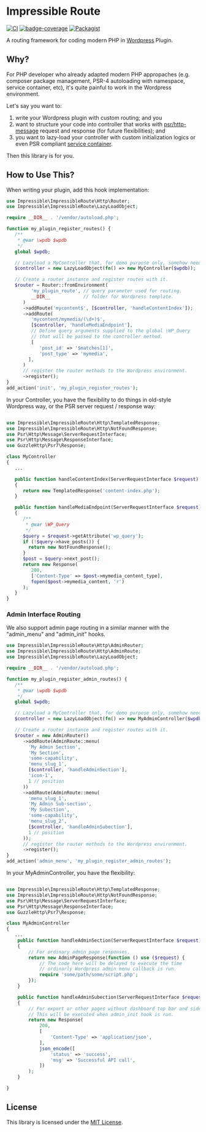 # Impressible Route


[![CI][badge-ci]][link-ci] [![badge-coverage][badge-coverage]][link-coverage] [![Packagist][badge-packagist]][link-packagist]

A routing framework for coding modern PHP in [Wordpress](https://wordpress.org/) Plugin.

[badge-ci]: https://gitlab.com/impressible/impressible-route/badges/main/pipeline.svg?key_text=main
[link-ci]: https://gitlab.com/impressible/impressible-route/-/pipelines?page=1&ref=main&scope=branches
[badge-coverage]: https://gitlab.com/impressible/impressible-route/badges/main/coverage.svg
[link-coverage]: https://gitlab.com/impressible/impressible-route
[badge-packagist]: https://img.shields.io/packagist/v/impressible/impressible-route.svg
[link-packagist]: https://packagist.org/packages/impressible/impressible-route

## Why?

For PHP developer who already adapted modern PHP appropaches (e.g. composer
package management, PSR-4 autoloading with namespace, service container, etc),
it's quite painful to work in the Wordpress environment.

Let's say you want to:
1. write your Wordpress plugin with custom routing; and you
2. want to structure your code into controller that works with [psr/http-message][psr-http-message] request and response (for future flexibilities); and
3. you want to lazy-load your controller with custom initialization logics or
   even PSR compliant [service container][psr-container].

Then this library is for you.

## How to Use This?

When writing your plugin, add this hook implementation:

```php
use Impressible\ImpressibleRoute\Http\Router;
use Impressible\ImpressibleRoute\LazyLoadObject;

require __DIR__ . '/vendor/autoload.php';

function my_plugin_register_routes() {
   /**
    * @var \wpdb $wpdb
    */
   global $wpdb;

   // Lazyload a MyController that, for demo purpose only, somehow need to use wpdb.
   $controller = new LazyLoadObject(fn() => new MyController($wpdb));

   // Create a router instance and register routes with it.
   $router = Router::fromEnvironment(
         'my_plugin_route', // query parameter used for routing.
         __DIR__            // folder for Wordpress template.
      )
      ->addRoute('mycontent$', [$controller, 'handleContentIndex']);
      ->addRoute(
         'mycontent/mymedia/(\d+)$',
         [$controller, 'handleMediaEndpoint'],
         // Define query arguments supplied to the global \WP_Query
         // that will be passed to the controller method.
         [
            'post_id' => '$matches[1]',
            'post_type' => 'mymedia',
        ],
      )
      // register the router methods to the Wordpress environment.
      ->register();
}
add_action('init', 'my_plugin_register_routes');
```

In your Controller, you have the flexibility to do things in old-style
Wordpress way, or the PSR server request / response way:

```php

use Impressible\ImpressibleRoute\Http\TemplatedResponse;
use Impressible\ImpressibleRoute\Http\NotFoundResponse;
use Psr\Http\Message\ServerRequestInterface;
use Psr\Http\Message\ResponseInterface;
use GuzzleHttp\Psr7\Response;

class MyController
{
   ...

   public function handleContentIndex(ServerRequestInterface $request)
   {
      return new TemplatedResponse('content-index.php');
   }

   public function handleMediaEndpoint(ServerRequestInterface $request)
   {
      /**
       * @var \WP_Query
       */
      $query = $request->getAttribute('wp_query');
      if (!$query->have_posts()) {
        return new NotFoundResponse();
      }
      $post = $query->next_post();
      return new Response(
         200,
         ['Content-Type' => $post->mymedia_content_type],
         fopen($post->mymedia_content, 'r')
      );
   }
}

```

### Admin Interface Routing

We also support admin page routing in a similar manner with the "admin_menu" and
"admin_init" hooks.

```php
use Impressible\ImpressibleRoute\Http\AdminRouter;
use Impressible\ImpressibleRoute\Http\AdminRoute;
use Impressible\ImpressibleRoute\LazyLoadObject;

require __DIR__ . '/vendor/autoload.php';

function my_plugin_register_admin_routes() {
   /**
    * @var \wpdb $wpdb
    */
   global $wpdb;

   // Lazyload a MyController that, for demo purpose only, somehow need to use wpdb.
   $controller = new LazyLoadObject(fn() => new MyAdminController($wpdb));

   // Create a router instance and register routes with it.
   $router = new AdminRouter()
      ->addRoute(AdminRoute::menu(
        'My Admin Section',
        'My Section',
        'some-capability',
        'menu_slug_1',
        [$controller, 'handleAdminSection'],
        'icon-1',
        1 // position
      ))
      ->addRoute(AdminRoute::menu(
        'menu_slug_1',
        'My Admin Sub-section',
        'My Subection',
        'some-capability',
        'menu_slug_2',
        [$controller, 'handleAdminSubection'],
        1 // position
      ));
      // register the router methods to the Wordpress environment.
      ->register();
}
add_action('admin_menu', 'my_plugin_register_admin_routes');
```

In your MyAdminController, you have the flexibility:

```php

use Impressible\ImpressibleRoute\Http\TemplatedResponse;
use Impressible\ImpressibleRoute\Http\NotFoundResponse;
use Psr\Http\Message\ServerRequestInterface;
use Psr\Http\Message\ResponseInterface;
use GuzzleHttp\Psr7\Response;

class MyAdminController
{
   ...
    public function handleAdminSection(ServerRequestInterface $request)
    {
        // For ordinary admin page responses.
        return new AdminPageResponse(function () use ($request) {
            // The code here will be delayed to execute the time
            // ordinarly Wordpress admin menu callback is run.
            require 'some/path/some/script.php';
        });
    }

    public function handleAdminSubection(ServerRequestInterface $request)
    {
        // For export or other pages without dashboard top bar and sidebar.
        // This will be executed when admin_init hook is run.
        return new Response(
            200,
            [
                'Content-Type' => 'application/json',
            ],
            json_encode([
                'status' => 'success',
                'msg' => 'Successful API call',
            ])
        );
    }

}

```


## License

This library is licensed under the [MIT License](LICENSE.md).


[packagist]: https://packagist.org/
[psr-http-message]: https://packagist.org/packages/psr/http-message
[psr-container]: https://packagist.org/packages/psr/container
